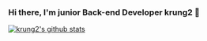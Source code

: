 ### Hi there, I'm junior Back-end Developer krung2 👋

[![krung2's github stats](https://github-readme-stats.vercel.app/api?jungbin0722=anuraghazra)](https://github.com/anuraghazra/github-readme-stats)


<!--
**jungbin0722/jungbin0722** is a ✨ _special_ ✨ repository because its `README.md` (this file) appears on your GitHub profile.

Here are some ideas to get you started:

- 🔭 I’m currently working on ...
- 🌱 I’m currently learning ...
- 👯 I’m looking to collaborate on ...
- 🤔 I’m looking for help with ...
- 💬 Ask me about ...
- 📫 How to reach me: ...
- 😄 Pronouns: ...
- ⚡ Fun fact: ...
-->
